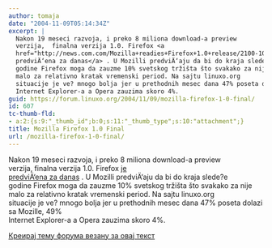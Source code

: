 ```yaml
---
author: tomaja
date: "2004-11-09T05:14:34Z"
excerpt: |
  Nakon 19 meseci razvoja, i preko 8 miliona download-a preview
  verzija,  finalna verzija 1.0. Firefox <a
  href="http://news.com.com/Mozilla+readies+Firefox+1.0+release/2100-1032_3-5443931.html?tag=nefd.top">je
  predviÄ‘ena za danas</a> . U Mozilli predviÄ‘aju da bi do kraja slede?e
  godine Firefox moga da zauzme 10% svetskog tržišta što svakako za nije
  malo za relativno kratak vremenski period. Na sajtu linuxo.org
  situacije je ve? mnogo bolja jer u prethodnih mesec dana 47% poseta dolazi sa Mozille, 49%
  Internet Explorer-a a Opera zauzima skoro 4%.
guid: https://forum.linuxo.org/2004/11/09/mozilla-firefox-1-0-final/
id: 607
tc-thumb-fld:
- a:2:{s:9:"_thumb_id";b:0;s:11:"_thumb_type";s:10:"attachment";}
title: Mozilla Firefox 1.0 Final
url: /mozilla-firefox-1-0-final/
---
```

Nakon 19 meseci razvoja, i preko 8 miliona download-a preview  
verzija, finalna verzija 1.0. Firefox [je  
predviÄ‘ena za danas](http://news.com.com/Mozilla+readies+Firefox+1.0+release/2100-1032_3-5443931.html?tag=nefd.top) . U Mozilli predviÄ‘aju da bi do kraja slede?e  
godine Firefox moga da zauzme 10% svetskog tržišta što svakako za nije  
malo za relativno kratak vremenski period. Na sajtu linuxo.org  
situacije je ve? mnogo bolja jer u prethodnih mesec dana 47% poseta dolazi sa Mozille, 49%  
Internet Explorer-a a Opera zauzima skoro 4%. <!--break-->

[Креирај тему форума везану за овај текст](https://linuxo.org/nova-tema-na-forumu/?se_pid=607)